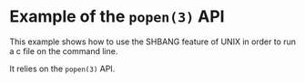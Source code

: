 # Example of the `popen(3)` API

This example shows how to use the SHBANG feature of UNIX in order
to run a c file on the command line.

It relies on the `popen(3)` API.
